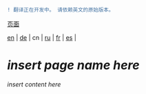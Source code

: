 ```diff
! 翻译正在开发中。 请依赖英文的原始版本。
```

[页面](https://github.com/syncloud/docs/blob/master/cn/index.md#页面)

[en](https://github.com/syncloud/platform/wiki/Time) | 
[de](https://github.com/syncloud/docs/blob/master/de/content/Time.md) | 
cn | 
[ru](https://github.com/syncloud/docs/blob/master/ru/content/Time.md) | 
[fr](https://github.com/syncloud/docs/blob/master/fr/content/Time.md) | 
[es](https://github.com/syncloud/docs/blob/master/es/content/Time.md) | 

# *insert page name here*

*insert content here*
